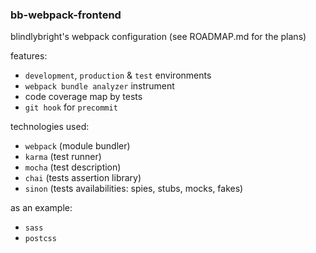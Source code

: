 ### bb-webpack-frontend

blindlybright's webpack configuration (see ROADMAP.md for the plans)

features:

* `development`, `production` & `test` environments
* `webpack bundle analyzer` instrument
* code coverage map by tests
* `git hook` for `precommit`

technologies used:

* `webpack` (module bundler)
* `karma` (test runner)
* `mocha` (test description)
* `chai` (tests assertion library)
* `sinon` (tests availabilities: spies, stubs, mocks, fakes)

as an example:

* `sass`
* `postcss`
